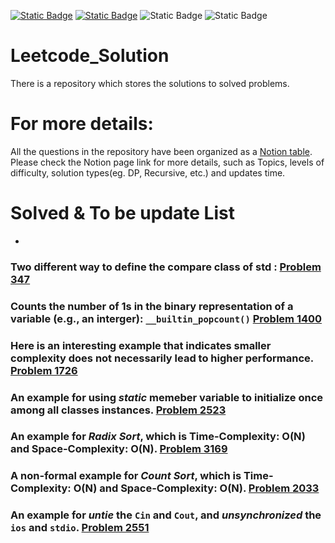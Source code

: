 [![Static Badge](https://img.shields.io/badge/Table_List-blue?style=flat&logo=notion)](https://fearless-camel-a07.notion.site/Leetcode-5bace82e9c4c4c299ccc21fe8ffb6b7b)
[![Static Badge](https://img.shields.io/badge/Difficulty_Chart-green?style=flat&logo=notion)](https://fearless-camel-a07.notion.site/Leetcode-5bace82e9c4c4c299ccc21fe8ffb6b7b)
![Static Badge](https://img.shields.io/github/directory-file-count/weberyoutoo/Leetcode_Solution?style=flat&logo=files&label=Part1-Total)
![Static Badge](https://img.shields.io/github/directory-file-count/weberyoutoo/Leetcode_Solution/Solutions?style=flat&logo=files&label=Part2-Total)

# Leetcode_Solution
There is a repository which stores the solutions to solved problems.

# For more details:
All the questions in the repository have been organized as a [Notion table](https://fearless-camel-a07.notion.site/Leetcode-5bace82e9c4c4c299ccc21fe8ffb6b7b).  
Please check the Notion page link for more details, such as Topics, levels of difficulty, solution types(eg. DP, Recursive, etc.) and updates time.

# Solved & To be update List
- 

### Two different way to define the compare class of **std** : [Problem 347](https://github.com/weberyoutoo/Leetcode_Solution/blob/main/347.%20Top%20K%20Frequent%20Elements.md)
### Counts the number of 1s in the binary representation of a variable (e.g., an interger): `__builtin_popcount()` [Problem 1400](https://github.com/weberyoutoo/Leetcode_Solution/blob/main/1400.%20Construct%20K%20Palindrome%20Strings.md)
### Here is an interesting example that indicates smaller complexity does not necessarily lead to higher performance. [Problem 1726](https://github.com/weberyoutoo/Leetcode_Solution/blob/main/Solutions/1726.%20Tuple%20with%20Same%20Product.md)
### An example for using *static* memeber variable to initialize once among all classes instances. [Problem 2523](https://github.com/weberyoutoo/Leetcode_Solution/blob/main/Solutions/2523.%20Closest%20Prime%20Numbers%20in%20Range.md)
### An example for *Radix Sort*, which is Time-Complexity: O(N) and Space-Complexity: O(N). [Problem 3169](https://github.com/weberyoutoo/Leetcode_Solution/blob/main/Solutions/3169.%20Count%20Days%20Without%20Meetings.md)
### A non-formal example for *Count Sort*, which is Time-Complexity: O(N) and Space-Complexity: O(N). [Problem 2033](https://github.com/weberyoutoo/Leetcode_Solution/blob/main/Solutions/2033.%20Minimum%20Operations%20to%20Make%20a%20Uni-Value%20Grid.md)
### An example for *untie* the `Cin` and `Cout`, and *unsynchronized* the `ios` and `stdio`. [Problem 2551](https://github.com/weberyoutoo/Leetcode_Solution/blob/main/Solutions/2551.%20Put%20Marbles%20in%20Bags.md)
